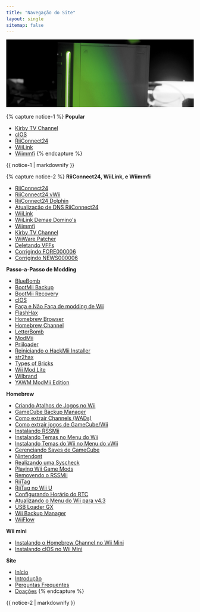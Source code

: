 ```yaml
---
title: "Navegação do Site"
layout: single
sitemap: false
---
```


![WiiTutorials](/images/WiiTutorials.jpg)

{% capture notice-1 %}
**Popular**

- [Kirby TV Channel](kirby-tv)
- [cIOS](cios)
- [RiiConnect24](riiconnect24)
- [WiiLink](wiilink)
- [Wiimmfi](wiimmfi)
{% endcapture %}
<div class="notice--info">{{ notice-1 | markdownify }}</div>

{% capture notice-2 %}
**RiiConnect24, WiiLink, e Wiimmfi**

- [RiiConnect24](riiconnect24)
- [RiiConnect24 vWii](riiconnect24-vwii)
- [RiiConnect24 Dolphin](riiconnect24-dolphin)
- [Atualização de DNS RiiConnect24](riiconnect24-dns-update)
- [WiiLink](wiilink)
- [WiiLink Demae Domino's](wiilink-demae-dominos)
- [Wiimmfi](wiimmfi)
- [Kirby TV Channel](kirby-tv)
- [WiiWare Patcher](wiiwarepatcher)
- [Deletando VFFs](deleting-vffs)
- [Corrigindo FORE000006](riiconnect24-batteryfix)
- [Corrigindo NEWS000006](news000006)

**Passo-a-Passo de Modding**

- [BlueBomb](bluebomb)
- [BootMii Backup](bootmii)
- [BootMii Recovery](bootmiirecover)
- [cIOS](cios)
- [Faça e Não Faça de modding de Wii](dosanddonts)
- [FlashHax](flashhax)
- [Homebrew Browser](hbb)
- [Homebrew Channel](hbc)
- [LetterBomb](letterbomb)
- [ModMii](modmii)
- [Priiloader](priiloader)
- [Reiniciando o HackMii Installer](hackmii)
- [str2hax](str2hax)
- [Types of Bricks](bricks)
- [Wii Mod Lite](wiimodlite)
- [Wilbrand](wilbrand)
- [YAWM ModMii Edition](yawmme)

**Homebrew**

- [Criando Atalhos de Jogos no Wii](wiigsc)
- [GameCube Backup Manager](gcbackupmanager)
- [Como extrair Channels (WADs)](dump-wads)
- [Como extrair jogos de GameCube/Wii](dump-games)
- [Instalando RSSMii](rssmii)
- [Instalando Temas no Menu do Wii](themes)
- [Instalando Temas do Wii no Menu do vWii](themes-vwii)
- [Gerenciando Saves de GameCube](gcsaves)
- [Nintendont](nintendont)
- [Realizando uma Syscheck](syscheck)
- [Playing Wii Game Mods](riivolution)
- [Removendo o RSSMii](rssmii-remove)
- [RiiTag](riitag)
- [RiiTag no Wii U](riitag-wiiu)
- [Configurando Horário do RTC](rtc)
- [Atualizando o Menu do Wii para v4.3](update)
- [USB Loader GX](usbloadergx)
- [Wii Backup Manager](wiibackupmanager)
- [WiiFlow](wiiflow)

**Wii mini**

- [Instalando o Homebrew Channel no Wii Mini](hbc-mini)
- [Instalando cIOS no Wii Mini](cios-mini)

**Site**

- [Início](/)
- [Introdução](get-started)
- [Perguntas Frequentes](faq)
- [Doações](donations)
{% endcapture %}
<div class="notice--primary">{{ notice-2 | markdownify }}</div>
